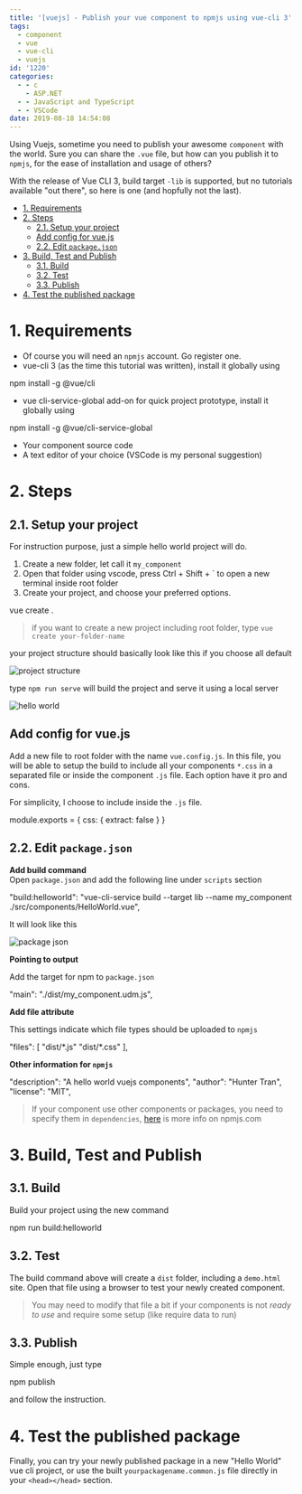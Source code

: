 ```yaml
---
title: '[vuejs] - Publish your vue component to npmjs using vue-cli 3'
tags:
  - component
  - vue
  - vue-cli
  - vuejs
id: '1220'
categories:
  - - c
    - ASP.NET
  - - JavaScript and TypeScript
  - - VSCode
date: 2019-08-18 14:54:08
---
```


Using Vuejs, sometime you need to publish your awesome `component` with the world. Sure you can share the `.vue` file, but how can you publish it to `npmjs`, for the ease of installation and usage of others?
<!-- more -->
With the release of Vue CLI 3, build target `-lib` is supported, but no tutorials available "out there", so here is one (and hopfully not the last).

*   [1\. Requirements](#1-requirements)
*   [2\. Steps](#2-steps)
    *   [2.1. Setup your project](#21-setup-your-project)
    *   [Add config for vue.js](#add-config-for-vuejs)
    *   [2.2. Edit `package.json`](#22-edit-packagejson)
*   [3\. Build, Test and Publish](#3-build-test-and-publish)
    *   [3.1. Build](#31-build)
    *   [3.2. Test](#32-test)
    *   [3.3. Publish](#33-publish)
*   [4\. Test the published package](#4-test-the-published-package)

# 1\. Requirements

*   Of course you will need an `npmjs` account. Go register one.
*   vue-cli 3 (as the time this tutorial was written), install it globally using

npm install -g @vue/cli

*   vue cli-service-global add-on for quick project prototype, install it globally using

npm install -g @vue/cli-service-global

*   Your component source code
*   A text editor of your choice (VSCode is my personal suggestion)

# 2\. Steps

## 2.1. Setup your project

For instruction purpose, just a simple hello world project will do.

1.  Create a new folder, let call it `my_component`
2.  Open that folder using vscode, press Ctrl + Shift + \` to open a new terminal inside root folder
3.  Create your project, and choose your preferred options.

vue create .

> if you want to create a new project including root folder, type `vue create your-folder-name`

your project structure should basically look like this if you choose all default

![project structure](https://i.imgur.com/tpVcVBM.png)

type `npm run serve` will build the project and serve it using a local server

![hello world](https://i.imgur.com/KHn5jsf.png)

## Add config for vue.js

Add a new file to root folder with the name `vue.config.js`. In this file, you will be able to setup the build to include all your components `*.css` in a separated file or inside the component `.js` file. Each option have it pro and cons.

For simplicity, I choose to include inside the `.js` file.

module.exports = {
    css: { extract: false }
}

## 2.2. Edit `package.json`

**Add build command**  
Open `package.json` and add the following line under `scripts` section

"build:helloworld": "vue-cli-service build --target lib --name my\_component ./src/components/HelloWorld.vue",

It will look like this

![package json](https://i.imgur.com/KXP6ymW.png)

**Pointing to output**

Add the target for npm to `package.json`

"main": "./dist/my\_component.udm.js",

**Add file attribute**

This settings indicate which file types should be uploaded to `npmjs`

"files": \[
  "dist/\*.js"
  "dist/\*.css"
\],

**Other information for `npmjs`**

"description": "A hello world vuejs components",
"author": "Hunter Tran",
"license": "MIT",

> If your component use other components or packages, you need to specify them in `dependencies`, [here](https://docs.npmjs.com/creating-a-package-json-file) is more info on npmjs.com

# 3\. Build, Test and Publish

## 3.1. Build

Build your project using the new command

npm run build:helloworld

## 3.2. Test

  
The build command above will create a `dist` folder, including a `demo.html` site. Open that file using a browser to test your newly created component.

> You may need to modify that file a bit if your components is not _ready to use_ and require some setup (like require data to run)

## 3.3. Publish

Simple enough, just type

npm publish

and follow the instruction.

# 4\. Test the published package

Finally, you can try your newly published package in a new "Hello World" vue cli project, or use the built `yourpackagename.common.js` file directly in your `<head></head>` section.